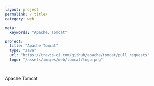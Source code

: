 ```yaml
---
layout: project
permalink: /:title/
category: web

meta:
  keywords: "Apache, Tomcat"

project:
  title: "Apache Tomcat"
  type: "Java"
  url: "https://travis-ci.com/github/apache/tomcat/pull_requests"
  logo: "/assets/images/web/tomcat/logo.png"

---	
```

<p>Apache Tomcat</p>